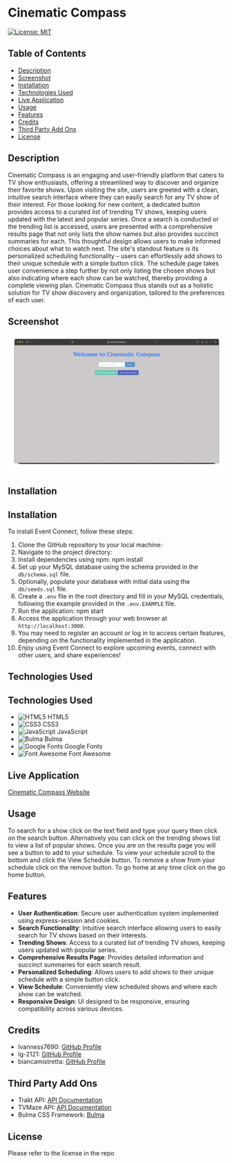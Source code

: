 # Cinematic Compass
[![License: MIT](https://img.shields.io/badge/License-MIT-yellow.svg)](https://opensource.org/licenses/MIT)

## Table of Contents
* [Description](#description)
* [Screenshot](#screenshot)
* [Installation](#installation)
* [Technologies Used](#technologies-used)
* [Live Application](#live-application)
* [Usage](#usage)
* [Features](#features)
* [Credits](#credits)
* [Third Party Add Ons](#third-party-add-ons)
* [License](#license)

## Description

Cinematic Compass is an engaging and user-friendly platform that caters to TV show enthusiasts, offering a streamlined way to discover and organize their favorite shows. Upon visiting the site, users are greeted with a clean, intuitive search interface where they can easily search for any TV show of their interest. For those looking for new content, a dedicated button provides access to a curated list of trending TV shows, keeping users updated with the latest and popular series. Once a search is conducted or the trending list is accessed, users are presented with a comprehensive results page that not only lists the show names but also provides succinct summaries for each. This thoughtful design allows users to make informed choices about what to watch next. The site's standout feature is its personalized scheduling functionality – users can effortlessly add shows to their unique schedule with a simple button click. The schedule page takes user convenience a step further by not only listing the chosen shows but also indicating where each show can be watched, thereby providing a complete viewing plan. Cinematic Compass thus stands out as a holistic solution for TV show discovery and organization, tailored to the preferences of each user.

## Screenshot 

![Cinematic Compass Demo](/assets/cinematic-compass-demo.gif)

## Installation

## Installation

To install Event Connect, follow these steps:

1. Clone the GitHub repository to your local machine:
2. Navigate to the project directory:
3. Install dependencies using npm: npm install
4. Set up your MySQL database using the schema provided in the `db/schema.sql` file.
5. Optionally, populate your database with initial data using the `db/seeds.sql` file.
6. Create a `.env` file in the root directory and fill in your MySQL credentials, following the example provided in the `.env.EXAMPLE` file.
7. Run the application: npm start
8. Access the application through your web browser at `http://localhost:3000`.
9. You may need to register an account or log in to access certain features, depending on the functionality implemented in the application.
10. Enjoy using Event Connect to explore upcoming events, connect with other users, and share experiences!

## Technologies Used

## Technologies Used

- ![HTML5](https://img.shields.io/badge/HTML5-E34F26?style=for-the-badge&logo=html5&logoColor=white) HTML5
- ![CSS3](https://img.shields.io/badge/CSS3-1572B6?style=for-the-badge&logo=css3&logoColor=white) CSS3
- ![JavaScript](https://img.shields.io/badge/JavaScript-F7DF1E?style=for-the-badge&logo=javascript&logoColor=black) JavaScript
- ![Bulma](https://img.shields.io/badge/Bulma-00D1B2?style=for-the-badge&logo=bulma&logoColor=white) Bulma
- ![Google Fonts](https://img.shields.io/badge/Google_Fonts-4285F4?style=for-the-badge&logo=google-fonts&logoColor=white) Google Fonts
- ![Font Awesome](https://img.shields.io/badge/Font_Awesome-339AF0?style=for-the-badge&logo=font-awesome&logoColor=white) Font Awesome

## Live Application

[Cinematic Compass Website](https://lvanness7690.github.io/work-day-cinematic-compass/)

## Usage

To search for a show click on the text field and type your query then click on the search button. Alternatively you can click on the trending shows list to view a list of popular shows. Once you are on the results page you will see a button to add to your schedule. To view your schedule scroll to the bottom and click the View Schedule button. To remove a show from your schedule click on the remove button. To go home at any time click on the go home button.

## Features

- **User Authentication**: Secure user authentication system implemented using express-session and cookies.
- **Search Functionality**: Intuitive search interface allowing users to easily search for TV shows based on their interests.
- **Trending Shows**: Access to a curated list of trending TV shows, keeping users updated with popular series.
- **Comprehensive Results Page**: Provides detailed information and succinct summaries for each search result.
- **Personalized Scheduling**: Allows users to add shows to their unique schedule with a simple button click.
- **View Schedule**: Conveniently view scheduled shows and where each show can be watched.
- **Responsive Design**: UI designed to be responsive, ensuring compatibility across various devices.

## Credits

- lvanness7690: [GitHub Profile](https://github.com/lvanness7690)
- lg-2121: [GitHub Profile](https://github.com/lg-2121)
- biancamistretta: [GitHub Profile](https://github.com/biancamistretta)

## Third Party Add Ons

- Trakt API: [API Documentation](https://trakt.docs.apiary.io/#)
- TVMaze API: [API Documentation](https://static.tvmaze.com/apidoc/)
- Bulma CSS Framework: [Bulma](https://bulma.io)

## License

Please refer to the license in the repo
